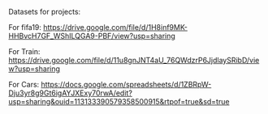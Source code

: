 Datasets for projects:

  For fifa19: https://drive.google.com/file/d/1H8inf9MK-HHBvcH7GF_WShILQGA9-PBF/view?usp=sharing
  
  For Train:  https://drive.google.com/file/d/11u8gnJNT4aU_76QWdzrP6JjdlaySRibD/view?usp=sharing
  
  For Cars:   https://docs.google.com/spreadsheets/d/1ZBRpW-Dju3yr8g9Gt6igAYJXExy70rwA/edit?usp=sharing&ouid=113133390579358500915&rtpof=true&sd=true

